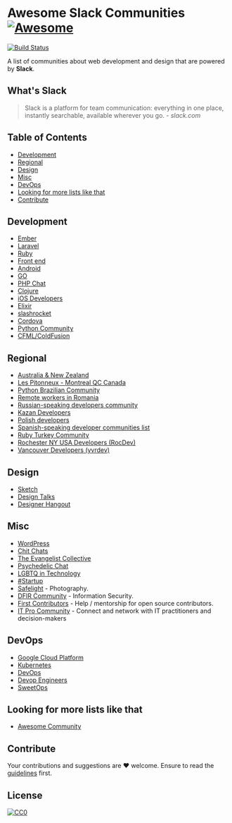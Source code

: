 # Awesome Slack Communities [![Awesome](https://cdn.rawgit.com/sindresorhus/awesome/d7305f38d29fed78fa85652e3a63e154dd8e8829/media/badge.svg)](https://github.com/sindresorhus/awesome)
[![Build Status](https://api.travis-ci.org/filipelinhares/awesome-slack.svg)](https://travis-ci.org/filipelinhares/awesome-slack)

A list of communities about web development and design that are powered by **Slack**.

## What's Slack
> Slack is a platform for team communication: everything in one place, instantly searchable, available wherever you go. *- slack.com*

## Table of Contents
- [Development](#development)
- [Regional](#regional)
- [Design](#design)
- [Misc](#misc)
- [DevOps](#devops)
- [Looking for more lists like that](#looking-for-more-lists-like-that)
- [Contribute](#contribute)

## Development
- [Ember](https://ember-community-slackin.herokuapp.com/)
- [Laravel](https://larachat.co/)
- [Ruby](https://rubydevelopers.typeform.com/to/l7WVWl)
- [Front end](https://frontenddevelopers.org/)
- [Android](https://androidchat.co/)
- [GO](https://docs.google.com/forms/d/e/1FAIpQLScNsNXbz2SCLH5hVNoZS0C70nPAXv730SW9F3K1g6iVvlcUTg/viewform?fbzx=4754263898376949596)
- [PHP Chat](https://phpchat.co)
- [Clojure](http://clojurians.net/)
- [iOS Developers](https://ios-developers.io/)
- [Elixir](https://elixir-slackin.herokuapp.com/)
- [slashrocket](https://slashrocket.io/)
- [Cordova](http://slack.cordova.io/)
- [Python Community](https://pythoncommunity.herokuapp.com/)
- [CFML/ColdFusion](https://cfml-slack.herokuapp.com/)


## Regional
- [Australia & New Zealand](http://devanz.co)
- [Les Pitonneux - Montreal QC Canada](https://pitonneux.slack.com)
- [Python Brazilian Community](http://slack-pythonbrasil.herokuapp.com/)
- [Remote workers in Romania](weworkremotely.slack.com/)
- [Russian-speaking developers community](https://rusdevs.herokuapp.com/)
- [Kazan Developers](https://devkzn.slack.com/)
- [Polish developers](http://slackin.devstyle.pl/)
- [Spanish-speaking developer communities list](https://github.com/comunidad-tecnologica/awesome-spanish-slack-dev-groups)
- [Ruby Turkey Community](https://rubytr.herokuapp.com/)
- [Rochester NY USA Developers (RocDev)](https://rocdev.org/)
- [Vancouver Developers (yvrdev)](https://yvrdev.slack.com/)

## Design
- [Sketch](http://teamsketch.io/)
- [Design Talks](https://docs.google.com/forms/d/e/1FAIpQLSeKT_LC8kKTzJ4JjmgVQVpfl24i1qBkjJ7TYyQcNHL7fBQkYQ/viewform?c=0&w=1)
- [Designer Hangout](https://www.designerhangout.co/)

## Misc
- [WordPress](https://make.wordpress.org/chat/)
- [Chit Chats](http://www.chitchats.co/)
- [The Evangelist Collective](https://github.com/evangelistcollective/)
- [Psychedelic Chat](http://psychedelicchat.com/)
- [LGBTQ in Technology](https://lgbtq.technology/)
- [#Startup](http://startup.chat)
- [Safelight](http://safelight.herokuapp.com/) - Photography.
- [DFIR Community](https://rishi28.typeform.com/to/sTbTI8) - Information Security.
- [First Contributors](https://firstcontributors.slack.com/join/shared_invite/enQtNjkxNzQwNzA2MTMwLTVhMWJjNjg2ODRlNWZhNjIzYjgwNDIyZWYwZjhjYTQ4OTBjMWM0MmFhZDUxNzBiYzczMGNiYzcxNjkzZDZlMDM#/) - Help / mentorship for open source contributors.
- [IT Pro Community](https://www.electric.ai/it-pro-slack) - Connect and network with IT practitioners and decision-makers

## DevOps
- [Google Cloud Platform](http://bit.ly/gcp-slack)
- [Kubernetes](http://slack.kubernetes.io/)
- [DevOps](https://devopschat.co/)
- [Devop Engineers](https://www.devopsengineers.com/)
- [SweetOps](https://slack.cloudposse.com/)
## Looking for more lists like that
- [Awesome Community](https://github.com/phpearth/awesome-community)

## Contribute
Your contributions and suggestions are :heart: welcome. Ensure to read the [guidelines](https://github.com/filipelinhares/awesome-slack/blob/master/CONTRIBUTING.md) first.

## License
[![CC0](http://mirrors.creativecommons.org/presskit/buttons/88x31/svg/cc-zero.svg)](https://creativecommons.org/publicdomain/zero/1.0/)
